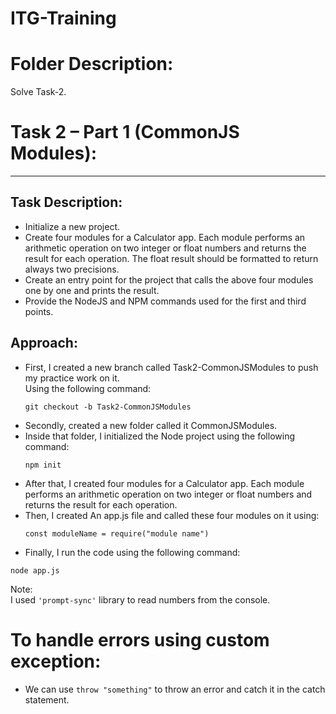 # ITG-Training

# Folder Description:

Solve Task-2.

# Task 2 – Part 1 (CommonJS Modules):
---

## Task Description:

- Initialize a new project.
- Create four modules for a Calculator app. Each module performs an arithmetic operation on two integer or float numbers and returns the result for each operation. The float result should be formatted to return always two precisions.
- Create an entry point for the project that calls the above four modules one by one and prints the result.
- Provide the NodeJS and NPM commands used for the first and third points.

## Approach:
- First, I created a new branch called Task2-CommonJSModules to push my practice work on it.  
  Using the following command:
  ```
  git checkout -b Task2-CommonJSModules
  ```
- Secondly, created a new folder called it CommonJSModules.
- Inside that folder, I initialized the Node project using the following command:
  ```
  npm init
  ```
- After that, I created four modules for a Calculator app. Each module performs an arithmetic operation on two integer or float numbers and returns the result for each operation.
- Then, I created An app.js file and called these four modules on it using:
  ```
  const moduleName = require("module name")
  ```
- Finally, I run the code using the following command:
```
node app.js
```
Note:  
I used ```'prompt-sync'``` library to read numbers from the console. 

# To handle errors using custom exception:
- We can use `throw "something"` to throw an error and catch it in the catch statement.
